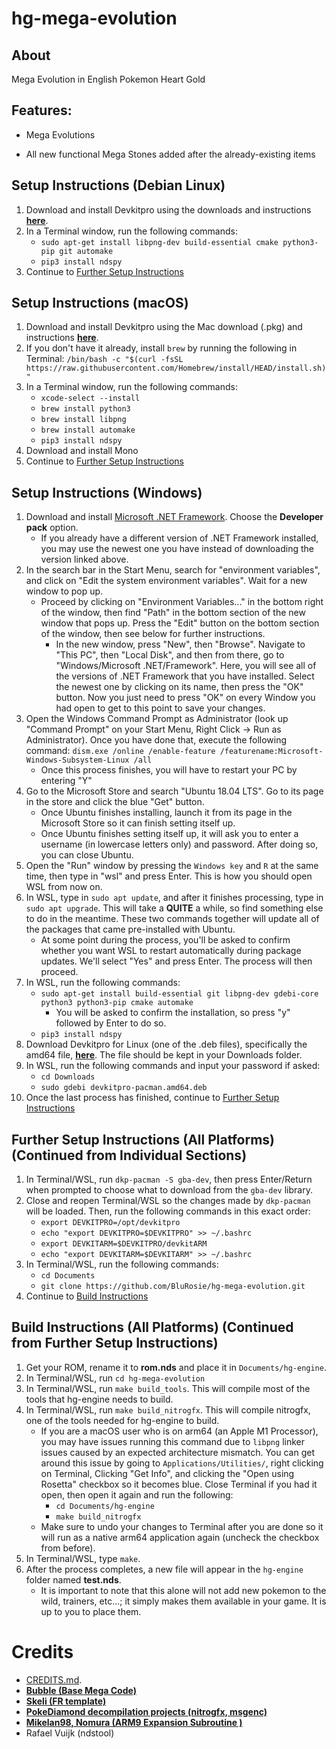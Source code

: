 # hg-mega-evolution
## About
 Mega Evolution in English Pokemon Heart Gold

## Features:
* Mega Evolutions

* All new functional Mega Stones added after the already-existing items


## Setup Instructions (Debian Linux)
1. Download and install Devkitpro using the downloads and instructions [**here**][DEVKITPRO].
2. In a Terminal window, run the following commands:
   * ```sudo apt-get install libpng-dev build-essential cmake python3-pip git automake```
   * ```pip3 install ndspy```
3. Continue to [Further Setup Instructions](#further-setup-instructions-all-platforms-continued-from-individual-sections)

## Setup Instructions (macOS)
1. Download and install Devkitpro using the Mac download (.pkg) and instructions [**here**][DEVKITPRO].
2. If you don't have it already, install `brew` by running the following in Terminal: ```/bin/bash -c "$(curl -fsSL https://raw.githubusercontent.com/Homebrew/install/HEAD/install.sh)"```
3. In a Terminal window, run the following commands:
   * ```xcode-select --install```
   * ```brew install python3```
   * ```brew install libpng```
   * ```brew install automake```
   * ```pip3 install ndspy```
4. Download and install Mono
5. Continue to [Further Setup Instructions](#further-setup-instructions-all-platforms-continued-from-individual-sections)


## Setup Instructions (Windows)
1. Download and install [Microsoft .NET Framework](https://dotnet.microsoft.com/en-us/download/dotnet-framework/net48). Choose the **Developer pack** option.
   * If you already have a different version of .NET Framework installed, you may use the newest one you have instead of downloading the version linked above.
2. In the search bar in the Start Menu, search for "environment variables", and click on "Edit the system environment variables". Wait for a new window to pop up.
   * Proceed by clicking on "Environment Variables..." in the bottom right of the window, then find "Path" in the bottom section of the new window that pops up. Press the "Edit" button on the bottom section of the window, then see below for further instructions.
     * In the new window, press "New", then "Browse". Navigate to "This PC", then "Local Disk", and then from there, go to "Windows/Microsoft .NET/Framework". Here, you will see all of the versions of .NET Framework that you have installed. Select the newest one by clicking on its name, then press the "OK" button. Now you just need to press "OK" on every Window you had open to get to this point to save your changes.
3. Open the Windows Command Prompt as Administrator (look up "Command Prompt" on your Start Menu, Right Click -> Run as Administrator). Once you have done that, execute the following command: ```dism.exe /online /enable-feature /featurename:Microsoft-Windows-Subsystem-Linux /all```
    * Once this process finishes, you will have to restart your PC by entering "Y"
4. Go to the Microsoft Store and search "Ubuntu 18.04 LTS". Go to its page in the store and click the blue "Get" button.
   * Once Ubuntu finishes installing, launch it from its page in the Microsoft Store so it can finish setting itself up.
   * Once Ubuntu finishes setting itself up, it will ask you to enter a username (in lowercase letters only) and password. After doing so, you can close Ubuntu.
5. Open the "Run" window by pressing the `Windows key` and `R` at the same time, then type in "wsl" and press Enter. This is how you should open WSL from now on.
6. In WSL, type in ```sudo apt update```, and after it finishes processing, type in ```sudo apt upgrade```. This will take a **QUITE** a while, so find something else to do in the meantime. These two commands together will update all of the packages that came pre-installed with Ubuntu.
   * At some point during the process, you'll be asked to confirm whether you want WSL to restart automatically during package updates. We'll select "Yes" and press Enter. The process will then proceed.
7. In WSL, run the following commands:
   * ```sudo apt-get install build-essential git libpng-dev gdebi-core python3 python3-pip cmake automake```
      * You will be asked to confirm the installation, so press "y" followed by Enter to do so.
   * ```pip3 install ndspy```
8. Download Devkitpro for Linux (one of the .deb files), specifically the amd64 file, [**here**][DEVKITPRO]. The file should be kept in your Downloads folder.
9. In WSL, run the following commands and input your password if asked:
    * ```cd Downloads```
    * ```sudo gdebi devkitpro-pacman.amd64.deb```
10. Once the last process has finished, continue to [Further Setup Instructions](#further-setup-instructions-all-platforms-continued-from-individual-sections)


## Further Setup Instructions (All Platforms) (Continued from Individual Sections)
1. In Terminal/WSL, run ```dkp-pacman -S gba-dev```, then press Enter/Return when prompted to choose what to download from the `gba-dev` library.
2. Close and reopen Terminal/WSL so the changes made by `dkp-pacman` will be loaded. Then, run the following commands in this exact order:
    * ```export DEVKITPRO=/opt/devkitpro```
    * ```echo "export DEVKITPRO=$DEVKITPRO" >> ~/.bashrc```
    * ```export DEVKITARM=$DEVKITPRO/devkitARM```
    * ```echo "export DEVKITARM=$DEVKITARM" >> ~/.bashrc```
3. In Terminal/WSL, run the following commands:
   * ```cd Documents```
   * ```git clone https://github.com/BluRosie/hg-mega-evolution.git```
4. Continue to [Build Instructions](#build-instructions-all-platforms-continued-from-further-setup-instructions)

## Build Instructions (All Platforms) (Continued from Further Setup Instructions)

1. Get your ROM, rename it to **rom.nds** and place it in `Documents/hg-engine`.
2. In Terminal/WSL, run ```cd hg-mega-evolution```
3. In Terminal/WSL, run ```make build_tools```. This will compile most of the tools that hg-engine needs to build.
4. In Terminal/WSL, run ```make build_nitrogfx```. This will compile nitrogfx, one of the tools needed for hg-engine to build.
   * If you are a macOS user who is on arm64 (an Apple M1 Processor), you may have issues running this command due to `libpng` linker issues caused by an expected architecture mismatch. You can get around this issue by going to `Applications/Utilities/`, right clicking on Terminal, Clicking "Get Info", and clicking the "Open using Rosetta" checkbox so it becomes blue. Close Terminal if you had it open, then open it again and run the following:
     * ```cd Documents/hg-engine```
     * ```make build_nitrogfx```
   * Make sure to undo your changes to Terminal after you are done so it will run as a native arm64 application again (uncheck the checkbox from before).
5. In Terminal/WSL, type `make`.
6. After the process completes, a new file will appear in the `hg-engine` folder named **test.nds**.
   * It is important to note that this alone will not add new pokemon to the wild, trainers, etc...; it simply makes them available in your game. It is up to you to place them.

# Credits
* [CREDITS.md](CREDITS.md).
* [**Bubble (Base Mega Code)**][TEMPLATE]
* [**Skeli (FR template)**][CFRU]
* [**PokeDiamond decompilation projects (nitrogfx, msgenc)**][diamond]
* [**Mikelan98, Nomura (ARM9 Expansion Subroutine )**][ARM9]
* Rafael Vuijk (ndstool)

[MONEXPAND]: https://github.com/BluRosie/hgss-monexpansion
[CFRU]: https://github.com/Skeli789/Complete-Fire-Red-Upgrade
[G5T]: https://github.com/CodenamePU/Gen5Tools
[ARM9]: https://pokehacking.com/tutorials/ramexpansion/
[diamond]:https://github.com/pret/pokediamond
[TEMPLATE]: https://github.com/Bubble791/Pokemon-Heart-Gold-Engine
[LUNOS]: https://www.pokecommunity.com/showthread.php?t=432351
[DEVKITPRO]: https://github.com/devkitPro/pacman/releases
